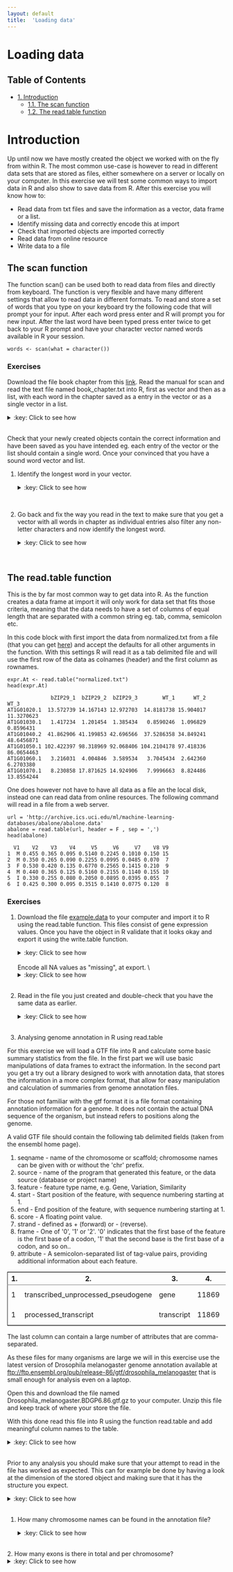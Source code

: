 ```yaml
---
layout: default
title:  'Loading data'
---
```

# Loading data
<div id="table-of-contents">
<h2>Table of Contents</h2>
<div id="text-table-of-contents">
<ul>
<li><a href="#orgheadline4">1. Introduction</a>
<ul>
<li><a href="#orgheadline1">1.1. The scan function</a></li>
<li><a href="#orgheadline3">1.2. The read.table function</a>
</li>
</ul>
</li>
</ul>
</div>
</div>

# Introduction<a id="orgheadline4"></a>

Up until now we have mostly created the object we worked with on the
fly from within R. The most common use-case is however to read in
different data sets that are stored as files, either somewhere on a
server or locally on your computer. In this exercise we will test some
common ways to import data in R and also show to save data from
R. After this exercise you will know how to:

-   Read data from txt files and save the information as a vector, data frame or
    a list.
-   Identify missing data and correctly encode this at import
-   Check that imported objects are imported correctly
-   Read data from online resource
-   Write data to a file

## The scan function<a id="orgheadline1"></a>

The function scan() can be used both to read data from files and
directly from keyboard. The function is very flexible and have many
different settings that allow to read data in different formats. To
read and store a set of words that you type on your keyboard try the
following code that will prompt your for input. After each word press
enter and R will prompt you for new input. After the last word have
been typed press enter twice to get back to your R prompt and have
your character vector named words available in R your session.

    words <- scan(what = character())

### Exercises

Download the file book chapter from this [link](../files/book_chapter.txt). Read the manual for
scan and read the text file named book\_chapter.txt into R, first as
vector and then as a list, with each word in the chapter saved as a
entry in the vector or as a single vector in a list.

<details>
<summary>:key: Click to see how</summary>
<pre>
    shelley.vec <- scan(file = "book_chapter.txt", what = character())
    str(shelley.vec)
    
    shelley.list <- scan(file = "book_chapter.txt", what = list(character()))
    class(shelley.list)

    Read 420 items
     
    chr [1:420] "My" "present" "situation" "was" "one" "in" ...
    Read 420 records
    [1] "list"
</pre>
</details>
<br>

Check that your newly created objects contain the correct information
and have been saved as you have intended eg. each entry of the vector
or the list should contain a single word. Once your convinced that you
have a sound word vector and list.

1.  Identify the longest word in your vector.
	<details>
	<summary>:key: Click to see how</summary>
	<pre>
    
        sort(nchar(shelley.vec), decreasing = TRUE)
        which(nchar(shelley.vec) == max(nchar(shelley.vec)))
        shelley.vec[381]
	
      	[1] 690  12  11  10  10  10  10  10  10  10  10  10  10  10  10  10  10  10
     	[19]   9   9   9   9   9   9   9   9   9   9   9   9   9   9   9   9   9   9
     	[37]   9   9   8   8   8   8   8   8   8   8   8   8   8   8   8   8   8   8
     	[55]   8   8   8   8   8   8   8   8   8   8   7   7   7   7   7   7   7   7
     	[73]   7   7   7   7   7   7   7   7   7   7   7   7   7   7   7   7   7   6
     	[91]   6   6   6   6   6   6   6   6   6   6   6   6   6   6   6   6   6   6
    	[109]   6   6   6   6   6   6   6   6   6   6   6   6   6   6   6   6   6   6
    	[127]   5   5   5   5   5   5   5   5   5   5   5   5   5   5   5   5   5   5
    	[145]   5   5   5   5   5   5   5   5   5   5   5   5   5   5   5   5   5   5
    	[163]   5   5   5   5   5   5   5   5   5   5   5   5   5   5   5   5   5   5
    	[181]   5   5   5   5   5   4   4   4   4   4   4   4   4   4   4   4   4   4
    	[199]   4   4   4   4   4   4   4   4   4   4   4   4   4   4   4   4   4   4
    	[217]   4   4   4   4   4   4   4   4   4   4   4   4   4   4   4   4   4   4
    	[235]   4   4   4   4   4   4   4   3   3   3   3   3   3   3   3   3   3   3
    	[253]   3   3   3   3   3   3   3   3   3   3   3   3   3   3   3   3   3   3
    	[271]   3   3   3   3   3   3   3   3   3   3   3   3   3   3   3   3   3   3
    	[289]   3   3   3   3   3   3   3   3   3   3   3   3   3   3   3   3   3   3
    	[307]   3   3   3   3   3   3   3   3   3   3   3   3   3   3   3   3   3   3
    	[325]   3   3   3   3   2   2   2   2   2   2   2   2   2   2   2   2   2   2
    	[343]   2   2   2   2   2   2   2   2   2   2   2   2   2   2   2   2   2   2
    	[361]   2   2   2   2   2   2   2   2   2   2   2   2   2   2   2   2   2   2
    	[379]   2   2   2   2   2   2   2   2   2   2   2   2   2   2   2   2   2   2
    	[397]   2   1   1   1   1   1   1   1   1   1   1   1   1   1   1   1   1   1
    	[415]   1   1   1   1   1   1
    	[1] 381
    	[1] "By the sacred earth on which I kneel, by the shades that wander near me, by the deep and eternal grief that I feel, I swear; and by thee, O Night, and the spirits that preside over thee, to pursue the daemon who caused this misery, until he or I shall perish in mortal conflict. For this purpose I will preserve my life; to execute this dear revenge will I again behold the sun and tread the green herbage of earth, which otherwise should vanish from my eyes forever. And I call on you, spirits of the dead, and on you, wandering ministers of vengeance, to aid and conduct me in my work. Let the cursed and hellish monster drink deep of agony; let him feel the despair that now torments me."
	</pre>
	</details>
<br>

2.  Go back and fix the way you read in the text to make sure that you
    get a vector with all words in chapter as individual entries also
    filter any non-letter characters and now identify the longest word.
	<details>
	<summary>:key: Click to see how</summary>
	<pre>
	
        shelley.vec2 <- scan(file = "book_chapter.txt", what = 'character', sep = ' ', quote = NULL)
        shelley.filt2 <- gsub(pattern = '[^[:alnum:] ]', replacement = "", x = shelley.vec2)
        which(nchar(shelley.filt2) == max(nchar(shelley.filt2)))
        shelley.filt2[301]
    
        Read 551 items
        [1] 301
        [1] "uninterested"
	</pre>
	</details>
<br>

## The read.table function<a id="orgheadline3"></a>

This is the by far most common way to get data into R. As the function
creates a data frame at import it will only work for data set that
fits those criteria, meaning that the data needs to have a set of
columns of equal length that are separated with a common string
eg. tab, comma, semicolon etc. 

In this code block with first import the data from normalized.txt from
a file (that you can get [here](../files/normalized.txt)) and accept the defaults for all other
arguments in the function. With this settings R will read it as a tab
delimited file and will use the first row of the data as colnames
(header) and the first column as rownames.

    expr.At <- read.table("normalized.txt")
    head(expr.At)

                  bZIP29_1  bZIP29_2  bZIP29_3        WT_1      WT_2       WT_3
    AT1G01020.1  13.572739 14.167143 12.972703  14.8181738 15.904017 11.3270623
    AT1G01030.1   1.417234  1.201454  1.385434   0.8590246  1.096829  0.8596431
    AT1G01040.2  41.862906 41.199853 42.696566  37.5286358 34.849241 48.6456871
    AT1G01050.1 102.422397 98.318969 92.068406 104.2104178 97.418336 86.0654463
    AT1G01060.1   3.216031  4.004846  3.589534   3.7045434  2.642360  6.2703380
    AT1G01070.1   8.230858 17.871625 14.924906   7.9996663  8.824486 13.8554244

One does however not have to have all data as a file an the local
disk, instead one can read data from online resources. The following
command will read in a file from a web server.

    url = 'http://archive.ics.uci.edu/ml/machine-learning-databases/abalone/abalone.data'
    abalone = read.table(url, header = F , sep = ',') 
    head(abalone)

      V1    V2    V3    V4     V5     V6     V7    V8 V9
    1  M 0.455 0.365 0.095 0.5140 0.2245 0.1010 0.150 15
    2  M 0.350 0.265 0.090 0.2255 0.0995 0.0485 0.070  7
    3  F 0.530 0.420 0.135 0.6770 0.2565 0.1415 0.210  9
    4  M 0.440 0.365 0.125 0.5160 0.2155 0.1140 0.155 10
    5  I 0.330 0.255 0.080 0.2050 0.0895 0.0395 0.055  7
    6  I 0.425 0.300 0.095 0.3515 0.1410 0.0775 0.120  8

### Exercises

1.  Download the file [example.data](../files/example.data) to your
    computer and import it to R using the read.table function. This
    files consist of gene expression values. Once you have the object
    in R validate that it looks okay and export it using the
    write.table function. 
	<details> 
	<summary>:key: Click to see how</summary> 
	<pre>
        ed <- read.table("example.data", sep = ":")
        head(ed)
        str(ed)
	</pre>
	</details>
	<br>
	Encode all NA values as "missing", at export.  \
	<details> 
	<summary>:key: Click to see how</summary> 
	<pre>
 	write.table(x = ed, na = "missing", file = "example_mis.data")	
	</pre>
	</details>
	<br>

2.  Read in the file you just created and double-check that you have the same data as earlier.
	<details>
	<summary>:key: Click to see how</summary>
	<pre>
        df.test <- read.table("example_mis.data", na.strings = "missing")
	</pre>
	</details>
	<br>

3. Analysing genome annotation in R using read.table

For this exercise we will load a GTF file into R and calculate some
basic summary statistics from the file. In the first part we will use
basic manipulations of data frames to extract the information. In the
second part you get a try out a library designed to work with
annotation data, that stores the information in a more complex format,
that allow for easy manipulation and calculation of summaries from
genome annotation files.

For those not familiar with the gtf format it is a file format
containing annotation information for a genome. It does not contain
the actual DNA sequence of the organism, but instead refers to
positions along the genome.

A valid GTF file should contain the following tab delimited fields
(taken from the ensembl home page).

1.  seqname - name of the chromosome or scaffold; chromosome names can
    be given with or without the 'chr' prefix.
2.  source - name of the program that generated this feature, or the
    data source (database or project name)
3.  feature - feature type name, e.g. Gene, Variation, Similarity
4.  start - Start position of the feature, with sequence numbering
    starting at 1.
5.  end - End position of the feature, with sequence numbering starting
    at 1.
6.  score - A floating point value.
7.  strand - defined as + (forward) or - (reverse).
8.  frame - One of '0', '1' or '2'. '0' indicates that the first base
    of the feature is the first base of a codon, '1' that the second
    base is the first base of a codon, and so on..
9.  attribute - A semicolon-separated list of tag-value pairs,
    providing additional information about each feature.

<table border="2" cellspacing="0" cellpadding="6" rules="groups" frame="hsides">


<colgroup>
<col  class="org-right" />

<col  class="org-left" />

<col  class="org-left" />

<col  class="org-right" />

<col  class="org-right" />

<col  class="org-left" />

<col  class="org-left" />

<col  class="org-left" />

<col  class="org-left" />
</colgroup>
<thead>
<tr>
<th scope="col" class="org-right">1.</th>
<th scope="col" class="org-left">2.</th>
<th scope="col" class="org-left">3.</th>
<th scope="col" class="org-right">4.</th>
<th scope="col" class="org-right">5.</th>
<th scope="col" class="org-left">6.</th>
<th scope="col" class="org-left">7.</th>
<th scope="col" class="org-left">8.</th>
<th scope="col" class="org-left">9.</th>
</tr>
</thead>

<tbody>
<tr>
<td class="org-right">1</td>
<td class="org-left">transcribed_unprocessed_pseudogene</td>
<td class="org-left">gene</td>
<td class="org-right">11869</td>
<td class="org-right">14409</td>
<td class="org-left">.</td>
<td class="org-left">+</td>
<td class="org-left">.</td>
<td class="org-left">gene_id; "ENSG00000223972";</td>
</tr>


<tr>
<td class="org-right">1</td>
<td class="org-left">processed_transcript</td>
<td class="org-left">transcript</td>
<td class="org-right">11869</td>
<td class="org-right">14409</td>
<td class="org-left">.</td>
<td class="org-left">+</td>
<td class="org-left">.</td>
<td class="org-left">gene_id; "ENSG00000223972";</td>
</tr>
</tbody>
</table>

The last column can contain a large number of attributes that are
comma-separated.

As these files for many organisms are large we will in this exercise
use the latest version of Drosophila melanogaster genome annotation
available at
<ftp://ftp.ensembl.org/pub/release-86/gtf/drosophila_melanogaster> that
is small enough for analysis even on a laptop.  

Open this and download the file named
Drosophila\_melanogaster.BDGP6.86.gtf.gz to your computer. Unzip this
file and keep track of where your store the file.

With this done read this file into R using the function read.table and
add meaningful column names to the table.
<details>
<summary>:key: Click to see how</summary>
<pre>
    
	d.gtf <- read.table("Drosophila_melanogaster.BDGP6.86.gtf",
                        header = FALSE, comment.char = "#", sep = "\t")
    colnames(d.gtf) <- c("Chromosome", "Source", "Feature", "Start",
                         "End", "Score", "Strand", "Frame", "Attribute")
</pre>
</details>
<br>

Prior to any analysis you should make sure that your attempt to read
in the file has worked as expected. This can for example be done by
having a look at the dimension of the stored object and making sure
that it has the structure you expect. 

<details>
<summary>:key: Click to see how</summary>
<pre>

    dim(d.gtf)
    str(d.gtf)

    [1] 538684      9
    'data.frame':   538684 obs. of  9 variables:
     $ Chromosome: Factor w/ 57 levels "211000022278158",..: 51 51 51 51 51 51 51 51 51 51 ...
     $ Source    : Factor w/ 2 levels "FlyBase","ensembl": 1 1 1 1 1 1 1 1 1 1 ...
     $ Feature   : Factor w/ 9 levels "CDS","Selenocysteine",..: 5 9 3 5 9 3 1 6 3 1 ...
     $ Start     : int  722370 722370 722370 835381 835381 835381 835381 835381 869486 869486 ...
     $ End       : int  722621 722621 722621 2503907 2503907 835491 835491 835383 869548 869548 ...
     $ Score     : Factor w/ 1 level ".": 1 1 1 1 1 1 1 1 1 1 ...
     $ Strand    : Factor w/ 2 levels "+","-": 2 2 2 1 1 1 1 1 1 1 ...
     $ Frame     : Factor w/ 4 levels ".","0","1","2": 1 1 1 1 1 1 2 2 1 2 ...
     $ Attribute : Factor w/ 455338 levels "gene_id FBgn0000003; gene_name 7SLRNA:CR32864; gene_source FlyBase; gene_biotype lincRNA;",..: 348579 348581 348580 453172 453215 453194 453195 453193 453199 453200 ...
</pre>
</details>
<br>

1.  How many chromosome names can be found in the annotation file?
	<details>
	<summary>:key: Click to see how</summary>
	<pre>
    
        levels(d.gtf$Chromosome)
    
         [1] "211000022278158"           "211000022278279"          
         [3] "211000022278282"           "211000022278298"          
         [5] "211000022278307"           "211000022278309"          
         [7] "211000022278436"           "211000022278449"          
         [9] "211000022278498"           "211000022278522"          
        [11] "211000022278603"           "211000022278604"          
        [13] "211000022278664"           "211000022278724"          
        [15] "211000022278750"           "211000022278760"          
        [17] "211000022278875"           "211000022278877"          
        [19] "211000022278878"           "211000022278879"          
        [21] "211000022278880"           "211000022278985"          
        [23] "211000022279055"           "211000022279108"          
        [25] "211000022279132"           "211000022279134"          
        [27] "211000022279165"           "211000022279188"          
        [29] "211000022279222"           "211000022279264"          
        [31] "211000022279342"           "211000022279392"          
        [33] "211000022279446"           "211000022279528"          
        [35] "211000022279529"           "211000022279531"          
        [37] "211000022279555"           "211000022279681"          
        [39] "211000022279708"           "211000022280133"          
        [41] "211000022280328"           "211000022280341"          
        [43] "211000022280347"           "211000022280481"          
        [45] "211000022280494"           "211000022280645"          
        [47] "211000022280703"           "2L"                       
        [49] "2R"                        "3L"                       
        [51] "3R"                        "4"                        
        [53] "Unmapped_Scaffold_8"       "X"                        
        [55] "Y"                         "dmel_mitochondrion_genome"
        [57] "rDNA"

	</pre>
	</details>
<br>
2.  How many exons is there in total and per chromosome?
	<details>
	<summary>:key: Click to see how</summary>
	<pre>
    
        aggregate(d.gtf$Feature, by = list(d.gtf$Chromosome), summary)
    
                             Group.1 x.CDS x.Selenocysteine x.exon x.five_prime_utr
        1            211000022278158     0                0      1                0
        2            211000022278279     0                0      1                0
        3            211000022278282     0                0      1                0
        4            211000022278298     0                0      1                0
        5            211000022278307     0                0      1                0
        6            211000022278309     0                0      1                0
        7            211000022278436     0                0      1                0
        8            211000022278449     0                0      2                0
        9            211000022278498     0                0      1                0
        10           211000022278522     0                0      1                0
        11           211000022278603     0                0      1                0
        12           211000022278604     0                0      1                0
        13           211000022278664     0                0      1                0
        14           211000022278724     0                0      1                0
        15           211000022278750     0                0      1                0
        16           211000022278760     2                0      2                0
        17           211000022278875     0                0      1                0
        18           211000022278877     0                0      1                0
        19           211000022278878     0                0      1                0
        20           211000022278879     0                0      1                0
        21           211000022278880     0                0      1                0
        22           211000022278985     0                0      1                0
        23           211000022279055     0                0      1                0
        24           211000022279108     0                0      1                0
        25           211000022279132     0                0      1                0
        26           211000022279134     0                0      1                0
        27           211000022279165     0                0      1                0
        28           211000022279188     3                0      3                1
        29           211000022279222     0                0      1                0
        30           211000022279264     0                0      1                0
        31           211000022279342     0                0      1                0
        32           211000022279392     0                0      1                0
        33           211000022279446     0                0      1                0
        34           211000022279528     0                0      1                0
        35           211000022279529     0                0      1                0
        36           211000022279531     0                0      1                0
        37           211000022279555     0                0      1                0
        38           211000022279681     0                0      1                0
        39           211000022279708     0                0      1                0
        40           211000022280133     0                0      1                0
        41           211000022280328     4                0      4                1
        42           211000022280341     0                0      1                0
        43           211000022280347     0                0      1                0
        44           211000022280481     0                0      1                0
        45           211000022280494     0                0      2                0
        46           211000022280645     0                0      1                0
        47           211000022280703     0                0      1                0
        48                        2L 28047                2  32747             8374
        49                        2R 33657                0  38551             8842
        50                        3L 29473                0  34347             8738
        51                        3R 37167                0  43159            10693
        52                         4  2732                0   3165              570
        53       Unmapped_Scaffold_8    12                0     14                4
        54                         X 28967                2  34136             8824
        55                         Y   111                0    182               13
        56 dmel_mitochondrion_genome    13                0     37                0
        57                      rDNA     0                0     21                0	
	</pre>
	</details>
<br>	
	<details>
	<summary>:key: Click to see how</summary>
	<pre>
		
		by(data = d.gtf$Feature, d.gtf[,"Chromosome"], summary)
		d.gtf[, "Chromosome"]: 211000022278158
                    CDS  Selenocysteine            exon  five_prime_utr            gene 
                      0               0               1               0               1 
            start_codon      stop_codon three_prime_utr      transcript 
                      0               0               0               1 
        ------------------------------------------------------------ 
        d.gtf[, "Chromosome"]: 211000022278279
                    CDS  Selenocysteine            exon  five_prime_utr            gene 
                      0               0               1               0               1 
            start_codon      stop_codon three_prime_utr      transcript 
                      0               0               0               1 
        ------------------------------------------------------------ 
        d.gtf[, "Chromosome"]: 211000022278282
                    CDS  Selenocysteine            exon  five_prime_utr            gene 
                      0               0               1               0               1 
            start_codon      stop_codon three_prime_utr      transcript 
                      0               0               0               1 
        ------------------------------------------------------------ 
        d.gtf[, "Chromosome"]: 211000022278298
                    CDS  Selenocysteine            exon  five_prime_utr            gene 
                      0               0               1               0               1 
            start_codon      stop_codon three_prime_utr      transcript 
                      0               0               0               1 
        ------------------------------------------------------------ 
        d.gtf[, "Chromosome"]: 211000022278307
                    CDS  Selenocysteine            exon  five_prime_utr            gene 
                      0               0               1               0               1 
            start_codon      stop_codon three_prime_utr      transcript 
                      0               0               0               1 
        ------------------------------------------------------------ 
        d.gtf[, "Chromosome"]: 211000022278309
                    CDS  Selenocysteine            exon  five_prime_utr            gene 
                      0               0               1               0               1 
            start_codon      stop_codon three_prime_utr      transcript 
                      0               0               0               1 
        ------------------------------------------------------------ 
        d.gtf[, "Chromosome"]: 211000022278436
                    CDS  Selenocysteine            exon  five_prime_utr            gene 
                      0               0               1               0               1 
            start_codon      stop_codon three_prime_utr      transcript 
                      0               0               0               1 
        ------------------------------------------------------------ 
        d.gtf[, "Chromosome"]: 211000022278449
                    CDS  Selenocysteine            exon  five_prime_utr            gene 
                      0               0               2               0               1 
            start_codon      stop_codon three_prime_utr      transcript 
                      0               0               0               1 
        ------------------------------------------------------------ 
        d.gtf[, "Chromosome"]: 211000022278498
                    CDS  Selenocysteine            exon  five_prime_utr            gene 
                      0               0               1               0               1 
            start_codon      stop_codon three_prime_utr      transcript 
                      0               0               0               1 
        ------------------------------------------------------------ 
        d.gtf[, "Chromosome"]: 211000022278522
                    CDS  Selenocysteine            exon  five_prime_utr            gene 
                      0               0               1               0               1 
            start_codon      stop_codon three_prime_utr      transcript 
                      0               0               0               1 
        ------------------------------------------------------------ 
        d.gtf[, "Chromosome"]: 211000022278603
                    CDS  Selenocysteine            exon  five_prime_utr            gene 
                      0               0               1               0               1 
            start_codon      stop_codon three_prime_utr      transcript 
                      0               0               0               1 
        ------------------------------------------------------------ 
        d.gtf[, "Chromosome"]: 211000022278604
                    CDS  Selenocysteine            exon  five_prime_utr            gene 
                      0               0               1               0               1 
            start_codon      stop_codon three_prime_utr      transcript 
                      0               0               0               1 
        ------------------------------------------------------------ 
        d.gtf[, "Chromosome"]: 211000022278664
                    CDS  Selenocysteine            exon  five_prime_utr            gene 
                      0               0               1               0               1 
            start_codon      stop_codon three_prime_utr      transcript 
                      0               0               0               1 
        ------------------------------------------------------------ 
        d.gtf[, "Chromosome"]: 211000022278724
                    CDS  Selenocysteine            exon  five_prime_utr            gene 
                      0               0               1               0               1 
            start_codon      stop_codon three_prime_utr      transcript 
                      0               0               0               1 
        ------------------------------------------------------------ 
        d.gtf[, "Chromosome"]: 211000022278750
                    CDS  Selenocysteine            exon  five_prime_utr            gene 
                      0               0               1               0               1 
            start_codon      stop_codon three_prime_utr      transcript 
                      0               0               0               1 
        ------------------------------------------------------------ 
        d.gtf[, "Chromosome"]: 211000022278760
                    CDS  Selenocysteine            exon  five_prime_utr            gene 
                      2               0               2               0               1 
            start_codon      stop_codon three_prime_utr      transcript 
                      1               0               0               1 
        ------------------------------------------------------------ 
        d.gtf[, "Chromosome"]: 211000022278875
                    CDS  Selenocysteine            exon  five_prime_utr            gene 
                      0               0               1               0               1 
            start_codon      stop_codon three_prime_utr      transcript 
                      0               0               0               1 
        ------------------------------------------------------------ 
        d.gtf[, "Chromosome"]: 211000022278877
                    CDS  Selenocysteine            exon  five_prime_utr            gene 
                      0               0               1               0               1 
            start_codon      stop_codon three_prime_utr      transcript 
                      0               0               0               1 
        ------------------------------------------------------------ 
			d.gtf[, "Chromosome"]: 211000022278878
                    CDS  Selenocysteine            exon  five_prime_utr            gene 
                      0               0               1               0               1 
            start_codon      stop_codon three_prime_utr      transcript 
                      0               0               0               1 
        ------------------------------------------------------------ 
        d.gtf[, "Chromosome"]: 211000022278879
                    CDS  Selenocysteine            exon  five_prime_utr            gene 
                      0               0               1               0               1 
            start_codon      stop_codon three_prime_utr      transcript 
                      0               0               0               1 
        ------------------------------------------------------------ 
        d.gtf[, "Chromosome"]: 211000022278880
                    CDS  Selenocysteine            exon  five_prime_utr            gene 
                      0               0               1               0               1 
            start_codon      stop_codon three_prime_utr      transcript 
                      0               0               0               1 
        ------------------------------------------------------------ 
        d.gtf[, "Chromosome"]: 211000022278985
                    CDS  Selenocysteine            exon  five_prime_utr            gene 
                      0               0               1               0               1 
            start_codon      stop_codon three_prime_utr      transcript 
                      0               0               0               1 
        ------------------------------------------------------------ 
        d.gtf[, "Chromosome"]: 211000022279055
                    CDS  Selenocysteine            exon  five_prime_utr            gene 
                      0               0               1               0               1 
            start_codon      stop_codon three_prime_utr      transcript 
                      0               0               0               1 
        ------------------------------------------------------------ 
        d.gtf[, "Chromosome"]: 211000022279108
                    CDS  Selenocysteine            exon  five_prime_utr            gene 
                      0               0               1               0               1 
            start_codon      stop_codon three_prime_utr      transcript 
                      0               0               0               1 
        ------------------------------------------------------------ 
        d.gtf[, "Chromosome"]: 211000022279132
                    CDS  Selenocysteine            exon  five_prime_utr            gene 
                      0               0               1               0               1 
            start_codon      stop_codon three_prime_utr      transcript 
                      0               0               0               1 
        ------------------------------------------------------------ 
        d.gtf[, "Chromosome"]: 211000022279134
                    CDS  Selenocysteine            exon  five_prime_utr            gene 
                      0               0               1               0               1 
            start_codon      stop_codon three_prime_utr      transcript 
                      0               0               0               1 
        ------------------------------------------------------------ 
        d.gtf[, "Chromosome"]: 211000022279165
                    CDS  Selenocysteine            exon  five_prime_utr            gene 
                      0               0               1               0               1 
            start_codon      stop_codon three_prime_utr      transcript 
                      0               0               0               1 
        ------------------------------------------------------------ 
        d.gtf[, "Chromosome"]: 211000022279188
                    CDS  Selenocysteine            exon  five_prime_utr            gene 
                      3               0               3               1               1 
            start_codon      stop_codon three_prime_utr      transcript 
                      1               1               1               1 
        ------------------------------------------------------------ 
        d.gtf[, "Chromosome"]: 211000022279222
                    CDS  Selenocysteine            exon  five_prime_utr            gene 
                      0               0               1               0               1 
            start_codon      stop_codon three_prime_utr      transcript 
                      0               0               0               1 
        ------------------------------------------------------------ 
        d.gtf[, "Chromosome"]: 211000022279264
                    CDS  Selenocysteine            exon  five_prime_utr            gene 
                      0               0               1               0               1 
            start_codon      stop_codon three_prime_utr      transcript 
                      0               0               0               1 
        ------------------------------------------------------------ 
        d.gtf[, "Chromosome"]: 211000022279342
                    CDS  Selenocysteine            exon  five_prime_utr            gene 
                      0               0               1               0               1 
            start_codon      stop_codon three_prime_utr      transcript 
                      0               0               0               1 
        ------------------------------------------------------------ 
        d.gtf[, "Chromosome"]: 211000022279392
                    CDS  Selenocysteine            exon  five_prime_utr            gene 
                      0               0               1               0               1 
            start_codon      stop_codon three_prime_utr      transcript 
                      0               0               0               1 
        ------------------------------------------------------------ 
        d.gtf[, "Chromosome"]: 211000022279446
                    CDS  Selenocysteine            exon  five_prime_utr            gene 
                      0               0               1               0               1 
            start_codon      stop_codon three_prime_utr      transcript 
                      0               0               0               1 
        ------------------------------------------------------------ 
        d.gtf[, "Chromosome"]: 211000022279528
                    CDS  Selenocysteine            exon  five_prime_utr            gene 
                      0               0               1               0               1 
            start_codon      stop_codon three_prime_utr      transcript 
                      0               0               0               1 
        ------------------------------------------------------------ 
        d.gtf[, "Chromosome"]: 211000022279529
                    CDS  Selenocysteine            exon  five_prime_utr            gene 
                      0               0               1               0               1 
            start_codon      stop_codon three_prime_utr      transcript 
                      0               0               0               1 
        ------------------------------------------------------------ 
        d.gtf[, "Chromosome"]: 211000022279531
                    CDS  Selenocysteine            exon  five_prime_utr            gene 
                      0               0               1               0               1 
            start_codon      stop_codon three_prime_utr      transcript 
                      0               0               0               1 
        ------------------------------------------------------------ 
        d.gtf[, "Chromosome"]: 211000022279555
                    CDS  Selenocysteine            exon  five_prime_utr            gene 
                      0               0               1               0               1 
            start_codon      stop_codon three_prime_utr      transcript 
                      0               0               0               1 
        ------------------------------------------------------------ 
        d.gtf[, "Chromosome"]: 211000022279681
                    CDS  Selenocysteine            exon  five_prime_utr            gene 
                      0               0               1               0               1 
            start_codon      stop_codon three_prime_utr      transcript 
                      0               0               0               1 
        ------------------------------------------------------------ 
        d.gtf[, "Chromosome"]: 211000022279708
                    CDS  Selenocysteine            exon  five_prime_utr            gene 
                      0               0               1               0               1 
            start_codon      stop_codon three_prime_utr      transcript 
                      0               0               0               1 
        ------------------------------------------------------------ 
        d.gtf[, "Chromosome"]: 211000022280133
                    CDS  Selenocysteine            exon  five_prime_utr            gene 
                      0               0               1               0               1 
            start_codon      stop_codon three_prime_utr      transcript 
                      0               0               0               1 
        ------------------------------------------------------------ 
        d.gtf[, "Chromosome"]: 211000022280328
                    CDS  Selenocysteine            exon  five_prime_utr            gene 
                      4               0               4               1               1 
            start_codon      stop_codon three_prime_utr      transcript 
                      1               1               1               1 
        ------------------------------------------------------------ 
        d.gtf[, "Chromosome"]: 211000022280341
                    CDS  Selenocysteine            exon  five_prime_utr            gene 
                      0               0               1               0               1 
            start_codon      stop_codon three_prime_utr      transcript 
                      0               0               0               1 
        ------------------------------------------------------------ 
        d.gtf[, "Chromosome"]: 211000022280347
                    CDS  Selenocysteine            exon  five_prime_utr            gene 
                      0               0               1               0               1 
            start_codon      stop_codon three_prime_utr      transcript 
                      0               0               0               1 
        ------------------------------------------------------------ 
        d.gtf[, "Chromosome"]: 211000022280481
                    CDS  Selenocysteine            exon  five_prime_utr            gene 
                      0               0               1               0               1 
            start_codon      stop_codon three_prime_utr      transcript 
                      0               0               0               1 
        ------------------------------------------------------------ 
        d.gtf[, "Chromosome"]: 211000022280494
                    CDS  Selenocysteine            exon  five_prime_utr            gene 
                      0               0               2               0               2 
            start_codon      stop_codon three_prime_utr      transcript 
                      0               0               0               2 
        ------------------------------------------------------------ 
        d.gtf[, "Chromosome"]: 211000022280645
                    CDS  Selenocysteine            exon  five_prime_utr            gene 
                      0               0               1               0               1 
            start_codon      stop_codon three_prime_utr      transcript 
                      0               0               0               1 
        ------------------------------------------------------------ 
        d.gtf[, "Chromosome"]: 211000022280703
                    CDS  Selenocysteine            exon  five_prime_utr            gene 
                      0               0               1               0               1 
            start_codon      stop_codon three_prime_utr      transcript 
                      0               0               0               1 
        ------------------------------------------------------------ 
        d.gtf[, "Chromosome"]: 2L
                    CDS  Selenocysteine            exon  five_prime_utr            gene 
                  28047               2           32747            8374            3465 
            start_codon      stop_codon three_prime_utr      transcript 
                   5675            5656            6142            6632 
        ------------------------------------------------------------ 
        d.gtf[, "Chromosome"]: 2R
                    CDS  Selenocysteine            exon  five_prime_utr            gene 
                  33657               0           38551            8842            3601 
            start_codon      stop_codon three_prime_utr      transcript 
                   6028            6018            6484            6927 
        ------------------------------------------------------------ 
        d.gtf[, "Chromosome"]: 3L
                    CDS  Selenocysteine            exon  five_prime_utr            gene 
                  29473               0           34347            8738            3433 
            start_codon      stop_codon three_prime_utr      transcript 
                   5873            5853            6352            6676 
        ------------------------------------------------------------ 
        d.gtf[, "Chromosome"]: 3R
                    CDS  Selenocysteine            exon  five_prime_utr            gene 
                  37167               0           43159           10693            4125 
            start_codon      stop_codon three_prime_utr      transcript 
                   7105            7092            7782            8010 
        ------------------------------------------------------------ 
        d.gtf[, "Chromosome"]: 4
                    CDS  Selenocysteine            exon  five_prime_utr            gene 
                   2732               0            3165             570             111 
            start_codon      stop_codon three_prime_utr      transcript 
                    295             289             339             343 
        ------------------------------------------------------------ 
        d.gtf[, "Chromosome"]: Unmapped_Scaffold_8
                    CDS  Selenocysteine            exon  five_prime_utr            gene 
                     12               0              14               4               2 
            start_codon      stop_codon three_prime_utr      transcript 
                      3               3               2               3 
        ------------------------------------------------------------ 
        d.gtf[, "Chromosome"]: X
                    CDS  Selenocysteine            exon  five_prime_utr            gene 
                  28967               2           34136            8824            2647 
            start_codon      stop_codon three_prime_utr      transcript 
                   5372            5351            5921            5973 
        ------------------------------------------------------------ 
        d.gtf[, "Chromosome"]: Y
                    CDS  Selenocysteine            exon  five_prime_utr            gene 
                    111               0             182              13              71 
            start_codon      stop_codon three_prime_utr      transcript 
                     23              22              10              72 
        ------------------------------------------------------------ 
        d.gtf[, "Chromosome"]: dmel_mitochondrion_genome
                    CDS  Selenocysteine            exon  five_prime_utr            gene 
                     13               0              37               0              37 
            start_codon      stop_codon three_prime_utr      transcript 
                     12              10               0              37 
        ------------------------------------------------------------ 
        d.gtf[, "Chromosome"]: rDNA
                    CDS  Selenocysteine            exon  five_prime_utr            gene 
                      0               0              21               0              19 
            start_codon      stop_codon three_prime_utr      transcript 
                      0               0               0              19
    </pre>
	</details>
<br>
3.  Filter the data frame to only retain gene annotations
	<details>
	<summary>:key: Click to see how</summary>
	<pre>
		d.gtf.gene <- d.gtf[d.gtf$Feature == "gene",]
	</pre>
	</details>
<br>

4.  What is the average gene length of in the Drosophila genome?
	<details>
	<summary>:key: Click to see how</summary>
	<pre>

    mean(abs(d.gtf.gene$Start - d.gtf.gene$End))

    [1] 5753.282
	</pre>
	</details>
<br>

5.  What fraction of the genes are encoded on the plus strand of
    the genome.
	<details>
	<summary>:key: Click to see how</summary>
	<pre>

    sum(d.gtf.gene$Strand == "+") / length(d.gtf.gene$Strand)

    [1] 0.5016231
	</pre>
	</details>
<br>

6.  What is the median and mean length of the exons found on chromosome
    3R in the data set?
	<details>
	<summary>:key: Click to see how</summary>
	<pre>
    
        d.gtf3R <- d.gtf[d.gtf$Chromosome == "3R",]
        exon.position <- d.gtf3R[d.gtf3R$Feature == "exon",c("Start", "End")]   
        median(abs(exon.position$Start - exon.position$End))
        mean(abs(exon.position$Start - exon.position$End))
    
        [1] 251
        [1] 468.6693
	</pre>
	</details>
<br>

7.  Do the same calculations for the chromosomes 2L, 2R, 3L, 4, X and Y
    using a for loop.
	<details>
	<summary>:key: Click to see how</summary>
	<pre>
    
             chr <- c("2L", "2R", "3L", "4", "X", "Y")
             for (i in chr) {
                  d.gtf.tmp <- d.gtf[d.gtf$Chromosome == i,]
                  exon.position <- d.gtf.tmp[d.gtf.tmp$Feature == "exon", c("Start", "End")]   
                  exon.med <- median(abs(exon.position$Start - exon.position$End))
                  exon.mean <- mean(abs(exon.position$Start - exon.position$End))
                  txt <- sprintf("The median and mean exon length for %s is %g and %g, respectively", i, exon.med, exon.mean)
                  print(txt)
        }
    
        [1] "The median and mean exon length for 2L is 279 and 502.617, respectively"
        [1] "The median and mean exon length for 2R is 225 and 437.187, respectively"
        [1] "The median and mean exon length for 3L is 255 and 502.116, respectively"
        [1] "The median and mean exon length for 4 is 198 and 429.573, respectively"
        [1] "The median and mean exon length for X is 257 and 526.301, respectively"
        [1] "The median and mean exon length for Y is 410.5 and 657.055, respectively"
	</pre>
	</details>
<br>



